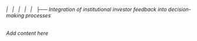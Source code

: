 ###### |   |   |   |   |   ├── Integration of institutional investor feedback into decision-making processes

*Add content here*